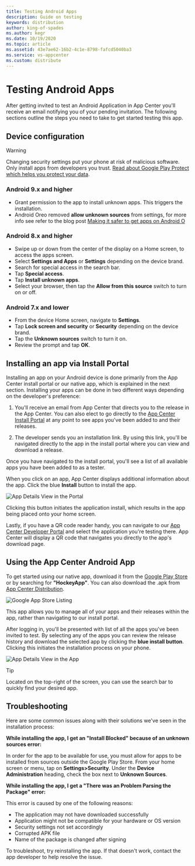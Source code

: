 ```yaml
---
title: Testing Android Apps 
description: Guide on testing 
keywords: distribution
author: king-of-spades
ms.author: kegr
ms.date: 10/19/2020
ms.topic: article
ms.assetid: 43e7ae62-16b2-4c1e-8798-fafcd5040ba3
ms.service: vs-appcenter
ms.custom: distribute
---
```


# Testing Android Apps

After getting invited to test an Android Application in App Center you'll receive an email notifying you of your pending invitation. The following sections outline the steps you need to take to get started testing this app.

## Device configuration

> [!Warning]
> Changing security settings put your phone at risk of malicious software. Only install apps from developers you trust. [Read about Google Play Protect which helps you protect your data](https://support.google.com/nexus/answer/2812853?hl=en&ref_topic=3416293).

### Android 9.x and higher 
* Grant permission to the app to install unknown apps. This triggers the installation.
* Android Oreo removed **allow unknown sources** from settings, for more info see refer to the blog post [Making it safer to get apps on Android O](https://android-developers.googleblog.com/2017/08/making-it-safer-to-get-apps-on-android-o.html)

### Android 8.x and higher

* Swipe up or down from the center of the display on a Home screen, to access the apps screen.
* Select **Settings and Apps** or **Settings** depending on the device brand.
* Search for special access in the search bar.
* Tap **Special access**.
* Tap **Install unknown apps**.
* Select your browser, then tap the **Allow from this source** switch to turn on or off.

### Android 7.x and lower

* From the device Home screen, navigate to **Settings**.
* Tap **Lock screen and security** or **Security** depending on the device brand.
* Tap the **Unknown sources** switch to turn it on.
* Review the prompt and tap **OK**.

## Installing an app via Install Portal

Installing an app on your Android device is done primarily from the App Center install portal or our native app, which is explained in the next section. Installing your apps can be done in two different ways depending on the developer's preference:

1. You'll receive an email from App Center that directs you to the release in the App Center. You can also elect to go directly to the [App Center Install Portal](https://install.appcenter.ms) at any point to see apps you've been added to and their releases.

2. The developer sends you an installation link. By using this link, you'll be navigated directly to the app in the install portal where you can view and download a release. 

Once you have navigated to the install portal, you'll see a list of all available apps you have been added to as a tester.

When you click on an app, App Center displays additional information about the app. Click the blue **Install** button to install the app.

![App Details View in the Portal](images/a-appdetails-installportal.png)

Clicking this button initiates the application install, which results in the app being placed onto your home screen.

Lastly, if you have a QR code reader handy, you can navigate to our [App Center Developer Portal](https://appcenter.ms/apps)  and select the application you're testing there. App Center will display a QR code that navigates you directly to the app's download page.

## Using the App Center Android App

To get started using our native app, download it from the [Google Play Store](https://play.google.com/store/apps/details?id=com.microsoft.hockeyapp.testerapp&hl=en_US) or by searching for **"HockeyApp"**. You can also download the .apk from [App Center Distribution](https://install.appcenter.ms/orgs/bitstadium/apps/app-center/distribution_groups/all-users-of-app-center). 

![Google App Store Listing](images/a-store-listing.png)

This app allows you to manage all of your apps and their releases within the app, rather than navigating to our install portal.

After logging in, you'll be presented with list of all the apps you've been invited to test. By selecting any of the apps you can review the release history and download the selected app by clicking the **blue install button**. Clicking this initiates the installation process on your phone.

![App Details View in the  App](images/a-appdetails-app.png)

> [!TIP]
> Located on the top-right of the screen, you can use the search bar to quickly find your desired app.

## Troubleshooting

Here are some common issues along with their solutions we've seen in the installation process:

**While installing the app, I get an "Install Blocked" because of an unknown sources error:**

In order for the app to be available for use, you must allow for apps to be installed from sources outside the Google Play Store. From your home screen or menu, tap on **Settings>Security**. Under the **Device Administration** heading, check the box next to **Unknown Sources**. 

**While installing the app, I get a "There was an Problem Parsing the Package" error:**

This error is caused by one of the following reasons:

* The application may not have downloaded successfully
* Application might not be compatible for your hardware or OS version
* Security settings not set accordingly
* Corrupted APK file
* Name of the package is changed after signing

To troubleshoot, try reinstalling the app. If that doesn't work, contact the app developer to help resolve the issue.
